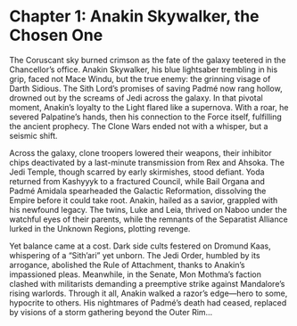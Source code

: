 # Chapter 1: Anakin Skywalker, the Chosen One

The Coruscant sky burned crimson as the fate of the galaxy teetered in the Chancellor’s office. Anakin Skywalker, his blue lightsaber trembling in his grip, faced not Mace Windu, but the true enemy: the grinning visage of Darth Sidious. The Sith Lord’s promises of saving Padmé now rang hollow, drowned out by the screams of Jedi across the galaxy. In that pivotal moment, Anakin’s loyalty to the Light flared like a supernova. With a roar, he severed Palpatine’s hands, then his connection to the Force itself, fulfilling the ancient prophecy. The Clone Wars ended not with a whisper, but a seismic shift.

Across the galaxy, clone troopers lowered their weapons, their inhibitor chips deactivated by a last-minute transmission from Rex and Ahsoka. The Jedi Temple, though scarred by early skirmishes, stood defiant. Yoda returned from Kashyyyk to a fractured Council, while Bail Organa and Padmé Amidala spearheaded the Galactic Reformation, dissolving the Empire before it could take root. Anakin, hailed as a savior, grappled with his newfound legacy. The twins, Luke and Leia, thrived on Naboo under the watchful eyes of their parents, while the remnants of the Separatist Alliance lurked in the Unknown Regions, plotting revenge.

Yet balance came at a cost. Dark side cults festered on Dromund Kaas, whispering of a “Sith’ari” yet unborn. The Jedi Order, humbled by its arrogance, abolished the Rule of Attachment, thanks to Anakin’s impassioned pleas. Meanwhile, in the Senate, Mon Mothma’s faction clashed with militarists demanding a preemptive strike against Mandalore’s rising warlords. Through it all, Anakin walked a razor’s edge—hero to some, hypocrite to others. His nightmares of Padmé’s death had ceased, replaced by visions of a storm gathering beyond the Outer Rim…
